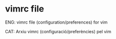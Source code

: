 # vimrc file

ENG: vimrc file (configuration/preferences) for vim

CAT: Arxiu vimrc (configuració/preferències) pel vim
